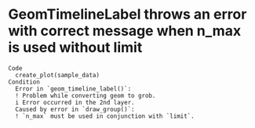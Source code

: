 # GeomTimelineLabel throws an error with correct message when n_max is used without limit

    Code
      create_plot(sample_data)
    Condition
      Error in `geom_timeline_label()`:
      ! Problem while converting geom to grob.
      i Error occurred in the 2nd layer.
      Caused by error in `draw_group()`:
      ! `n_max` must be used in conjunction with `limit`.

